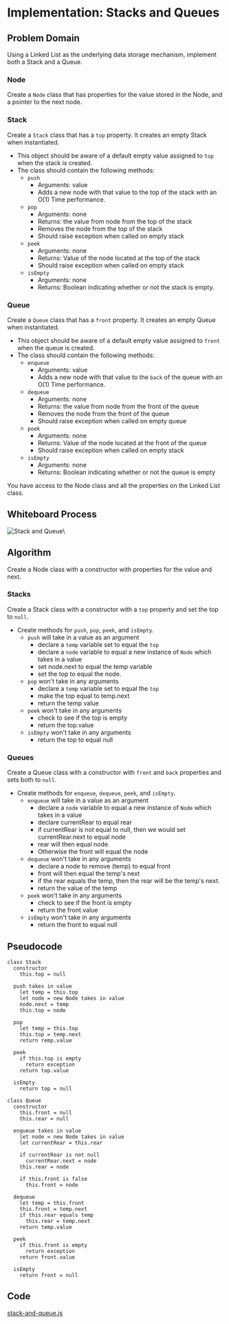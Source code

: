 # Implementation: Stacks and Queues

## Problem Domain

Using a Linked List as the underlying data storage mechanism, implement both a Stack and a Queue.

### Node

Create a `Node` class that has properties for the value stored in the Node, and a pointer to the next node.

### Stack

Create a `Stack` class that has a `top` property. It creates an empty Stack when instantiated.

- This object should be aware of a default empty value assigned to `top` when the stack is created.
- The class should contain the following methods:
  - `push`
    - Arguments: value
    - Adds a new node with that value to the top of the stack with an O(1) Time performance.
  - `pop`
    - Arguments: none
    - Returns: the value from node from the top of the stack
    - Removes the node from the top of the stack
    - Should raise exception when called on empty stack
  - `peek`
    - Arguments: none
    - Returns: Value of the node located at the top of the stack
    - Should raise exception when called on empty stack
  - `isEmpty`
    - Arguments: none
    - Returns: Boolean indicating whether or not the stack is empty.

### Queue

Create a `Queue` class that has a `front` property. It creates an empty Queue when instantiated.

- This object should be aware of a default empty value assigned to `front` when the queue is created.
- The class should contain the following methods:
  - `enqueue`
    - Arguments: value
    - Adds a new node with that value to the `back` of the queue with an O(1) Time performance.
  - `dequeue`
    - Arguments: none
    - Returns: the value from node from the front of the queue
    - Removes the node from the front of the queue
    - Should raise exception when called on empty queue
  - `peek`
    - Arguments: none
    - Returns: Value of the node located at the front of the queue
    - Should raise exception when called on empty stack
  - `isEmpty`
    - Arguments: none
    - Returns: Boolean indicating whether or not the queue is empty

You have access to the Node class and all the properties on the Linked List class.

## Whiteboard Process

![Stack and Queue](./img/stack-and-queue.pnng)\

## Algorithm

Create a Node class with a constructor with properties for the value and next.

### Stacks

Create a Stack class with a constructor with a `top` property and set the top to `null`.

- Create methods for `push`, `pop`, `peek`, and `isEmpty`.
  - `push` will take in a value as an argument
    - declare a `temp` variable set to equal the `top`
    - declare a `node` variable to equal a new instance of `Node` which takes in a value
    - set node.next to equal the temp variable
    - set the top to equal the node.
  - `pop` won't take in any arguments
    - declare a `temp` variable set to equal the `top`
    - make the top equal to temp.next
    - return the temp value
  - `peek` won't take in any arguments
    - check to see if the top is empty
    - return the top.value
  - `isEmpty` won't take in any arguments
    - return the top to equal null

### Queues

Create a Queue class with a constructor with `front` and `back` properties and sets both to `null`.

- Create methods for `enqueue`, `dequeue`, `peek`, and `isEmpty`.
  - `enqueue` will take in a value as an argument
    - declare a `node` variable to equal a new instance of `Node` which takes in a value
    - declare currentRear to equal rear
    - if currentRear is not equal to null, then we would set currentRear.next to equal node
    - rear will then equal node.
    - Otherwise the front will equal the node
  - `dequeue` won't take in any arguments
    - declare a node to remove (temp) to equal front
    - front will then equal the temp's next
    - if the rear equals the temp, then the rear will be the temp's next.
    - return the value of the temp
  - `peek` won't take in any arguments
    - check to see if the front is empty
    - return the front.value
  - `isEmpty` won't take in any arguments
    - return the front to equal null

## Pseudocode

```plaintext
class Stack
  constructor
    this.top = null

  push takes in value
    let temp = this.top
    let node = new Node takes in value
    node.next = temp
    this.top = node

  pop
    let temp = this.top
    this.top = temp.next
    return remp.value

  peek
    if this.top is empty
      return exception
    return top.value

  isEmpty
    return top = null

class Queue
  constructor
    this.front = null
    this.rear = null

  enqueue takes in value
    let node = new Node takes in value
    let currentRear = this.rear

    if currentRear is not null
      currentRear.next = node
    this.rear = node

    if this.front is false
      this.front = node

  dequeue
    let temp = this.front
    this.front = temp.next
    if this.rear equals temp
      this.rear = temp.next
    return temp.value

  peek
    if this.front is empty
      return exception
    return front.value

  isEmpty
    return front = null
```

## Code

[stack-and-queue.js](./stack-and-queue.js)
